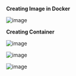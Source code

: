 **Creating Image in Docker**

![image](https://github.com/eswarganesan/Eswar_Task/assets/104221146/1b24523e-d2aa-4fc4-90a5-38926fa2434a)

**Creating Container**

![image](https://github.com/eswarganesan/Eswar_Task/assets/104221146/1d5ef7d3-b87c-4b96-bae8-14ffb0a37647)

![image](https://github.com/eswarganesan/Eswar_Task/assets/104221146/8dbe393f-e7f2-46e1-b614-4d6c0dbcb5d1)

![image](https://github.com/eswarganesan/Eswar_Task/assets/104221146/b8c0e2c6-d3ec-4e1e-b814-ee3ae1e786f3)
